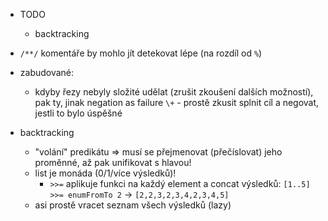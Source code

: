 - TODO
  - backtracking

- `/**/` komentáře by mohlo jít detekovat lépe (na rozdíl od `%`)

- zabudované:
  - kdyby řezy nebyly složité udělat (zrušit zkoušení dalších možností), pak ty, jinak negation as failure `\+` - prostě zkusit splnit cíl a negovat, jestli to bylo úspěšné

- backtracking
  - "volání" predikátu => musí se přejmenovat (přečíslovat) jeho proměnné, až pak unifikovat s hlavou!
  - list je monáda (0/1/více výsledků)!
    - `>>=` aplikuje funkci na každý element a concat výsledků: `[1..5] >>= enumFromTo 2` -> `[2,2,3,2,3,4,2,3,4,5]`
  - asi prostě vracet seznam všech výsledků (lazy)
